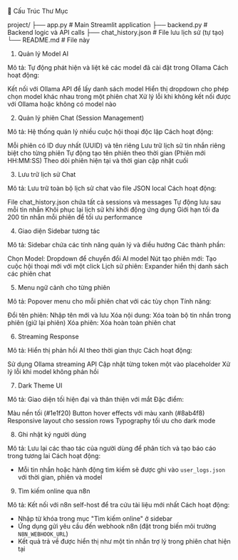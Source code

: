 

📁 Cấu Trúc Thư Mục

project/
├── app.py              # Main Streamlit application
├── backend.py          # Backend logic và API calls
├── chat_history.json   # File lưu lịch sử (tự tạo)
└── README.md          # File này


1. Quản lý Model AI

Mô tả: Tự động phát hiện và liệt kê các model đã cài đặt trong Ollama
Cách hoạt động:

Kết nối với Ollama API để lấy danh sách model
Hiển thị dropdown cho phép chọn model khác nhau trong một phiên chat
Xử lý lỗi khi không kết nối được với Ollama hoặc không có model nào



2. Quản lý phiên Chat (Session Management)

Mô tả: Hệ thống quản lý nhiều cuộc hội thoại độc lập
Cách hoạt động:

Mỗi phiên có ID duy nhất (UUID) và tên riêng
Lưu trữ lịch sử tin nhắn riêng biệt cho từng phiên
Tự động tạo tên phiên theo thời gian (Phiên mới HH:MM:SS)
Theo dõi phiên hiện tại và thời gian cập nhật cuối



3. Lưu trữ lịch sử Chat

Mô tả: Lưu trữ toàn bộ lịch sử chat vào file JSON local
Cách hoạt động:

File chat_history.json chứa tất cả sessions và messages
Tự động lưu sau mỗi tin nhắn
Khôi phục lại lịch sử khi khởi động ứng dụng
Giới hạn tối đa 200 tin nhắn mỗi phiên để tối ưu performance



4. Giao diện Sidebar tương tác

Mô tả: Sidebar chứa các tính năng quản lý và điều hướng
Các thành phần:

Chọn Model: Dropdown để chuyển đổi AI model
Nút tạo phiên mới: Tạo cuộc hội thoại mới với một click
Lịch sử phiên: Expander hiển thị danh sách các phiên chat



5. Menu ngữ cảnh cho từng phiên

Mô tả: Popover menu cho mỗi phiên chat với các tùy chọn
Tính năng:

Đổi tên phiên: Nhập tên mới và lưu
Xóa nội dung: Xóa toàn bộ tin nhắn trong phiên (giữ lại phiên)
Xóa phiên: Xóa hoàn toàn phiên chat



6. Streaming Response

Mô tả: Hiển thị phản hồi AI theo thời gian thực
Cách hoạt động:

Sử dụng Ollama streaming API
Cập nhật từng token một vào placeholder
Xử lý lỗi khi model không phản hồi



7. Dark Theme UI

Mô tả: Giao diện tối hiện đại và thân thiện với mắt
Đặc điểm:

Màu nền tối (#1e1f20)
Button hover effects với màu xanh (#8ab4f8)
Responsive layout cho session rows
Typography tối ưu cho dark mode


8. Ghi nhật ký người dùng

Mô tả: Lưu lại các thao tác của người dùng để phân tích và tạo báo cáo trong tương lai
Cách hoạt động:

- Mỗi tin nhắn hoặc hành động tìm kiếm sẽ được ghi vào `user_logs.json` với thời gian, phiên và model

9. Tìm kiếm online qua n8n

Mô tả: Kết nối với n8n self-host để tra cứu tài liệu mới nhất
Cách hoạt động:

- Nhập từ khóa trong mục "Tìm kiếm online" ở sidebar
- Ứng dụng gửi yêu cầu đến webhook n8n (đặt trong biến môi trường `N8N_WEBHOOK_URL`)
- Kết quả trả về được hiển thị như một tin nhắn trợ lý trong phiên chat hiện tại